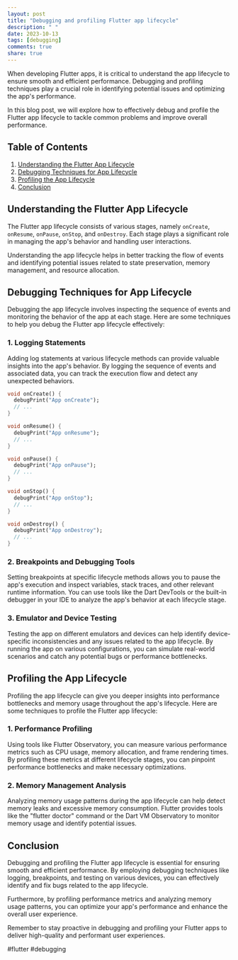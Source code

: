 ```yaml
---
layout: post
title: "Debugging and profiling Flutter app lifecycle"
description: " "
date: 2023-10-13
tags: [debugging]
comments: true
share: true
---
```


When developing Flutter apps, it is critical to understand the app lifecycle to ensure smooth and efficient performance. Debugging and profiling techniques play a crucial role in identifying potential issues and optimizing the app's performance.

In this blog post, we will explore how to effectively debug and profile the Flutter app lifecycle to tackle common problems and improve overall performance.

## Table of Contents
1. [Understanding the Flutter App Lifecycle](#understanding-the-flutter-app-lifecycle)
2. [Debugging Techniques for App Lifecycle](#debugging-techniques-for-app-lifecycle)
3. [Profiling the App Lifecycle](#profiling-the-app-lifecycle)
4. [Conclusion](#conclusion)

<a name="understanding-the-flutter-app-lifecycle"></a>
## Understanding the Flutter App Lifecycle

The Flutter app lifecycle consists of various stages, namely `onCreate`, `onResume`, `onPause`, `onStop`, and `onDestroy`. Each stage plays a significant role in managing the app's behavior and handling user interactions.

Understanding the app lifecycle helps in better tracking the flow of events and identifying potential issues related to state preservation, memory management, and resource allocation.

<a name="debugging-techniques-for-app-lifecycle"></a>
## Debugging Techniques for App Lifecycle

Debugging the app lifecycle involves inspecting the sequence of events and monitoring the behavior of the app at each stage. Here are some techniques to help you debug the Flutter app lifecycle effectively:

### 1. Logging Statements
Adding log statements at various lifecycle methods can provide valuable insights into the app's behavior. By logging the sequence of events and associated data, you can track the execution flow and detect any unexpected behaviors.

```dart
void onCreate() {
  debugPrint("App onCreate");
  // ...
}

void onResume() {
  debugPrint("App onResume");
  // ...
}

void onPause() {
  debugPrint("App onPause");
  // ...
}

void onStop() {
  debugPrint("App onStop");
  // ...
}

void onDestroy() {
  debugPrint("App onDestroy");
  // ...
}
```

### 2. Breakpoints and Debugging Tools
Setting breakpoints at specific lifecycle methods allows you to pause the app's execution and inspect variables, stack traces, and other relevant runtime information. You can use tools like the Dart DevTools or the built-in debugger in your IDE to analyze the app's behavior at each lifecycle stage.

### 3. Emulator and Device Testing
Testing the app on different emulators and devices can help identify device-specific inconsistencies and any issues related to the app lifecycle. By running the app on various configurations, you can simulate real-world scenarios and catch any potential bugs or performance bottlenecks.

<a name="profiling-the-app-lifecycle"></a>
## Profiling the App Lifecycle

Profiling the app lifecycle can give you deeper insights into performance bottlenecks and memory usage throughout the app's lifecycle. Here are some techniques to profile the Flutter app lifecycle:

### 1. Performance Profiling
Using tools like Flutter Observatory, you can measure various performance metrics such as CPU usage, memory allocation, and frame rendering times. By profiling these metrics at different lifecycle stages, you can pinpoint performance bottlenecks and make necessary optimizations.

### 2. Memory Management Analysis
Analyzing memory usage patterns during the app lifecycle can help detect memory leaks and excessive memory consumption. Flutter provides tools like the "flutter doctor" command or the Dart VM Observatory to monitor memory usage and identify potential issues.

<a name="conclusion"></a>
## Conclusion

Debugging and profiling the Flutter app lifecycle is essential for ensuring smooth and efficient performance. By employing debugging techniques like logging, breakpoints, and testing on various devices, you can effectively identify and fix bugs related to the app lifecycle.

Furthermore, by profiling performance metrics and analyzing memory usage patterns, you can optimize your app's performance and enhance the overall user experience.

Remember to stay proactive in debugging and profiling your Flutter apps to deliver high-quality and performant user experiences.

#flutter #debugging